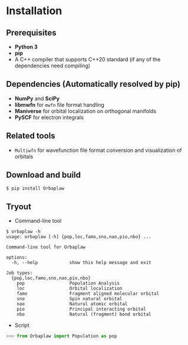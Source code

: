 # Installation

## Prerequisites
+ **Python 3**
+ **pip**
+ A C++ compiler that supports C++20 standard (if any of the dependencies need compiling)

## Dependencies (Automatically resolved by **pip**)
+ **NumPy** and **SciPy**
+ **libmwfn** for `mwfn` file format handling
+ **Maniverse** for orbital localization on orthogonal manifolds
+ **PySCF** for electron integrals

## Related tools
+ `Multiwfn` for wavefunction file format conversion and visualization of orbitals

## Download and build
```shell
$ pip install Orbaplaw
```

## Tryout
+ Command-line tool
```shell
$ orbaplaw -h
usage: orbaplaw [-h] {pop,loc,famo,sno,nao,pio,nbo} ...

Command-line tool for Orbaplaw

options:
  -h, --help            show this help message and exit

Job types:
  {pop,loc,famo,sno,nao,pio,nbo}
    pop                 Population Analysis
    loc                 Orbital localization
    famo                Fragment aligned molecular orbital
    sno                 Spin natural orbital
    nao                 Natural atomic orbital
    pio                 Principal interacting orbital
    nbo                 Natural (fragment) bond orbital
```
+ Script
```python
>>> from Orbaplaw import Population as pop
```
